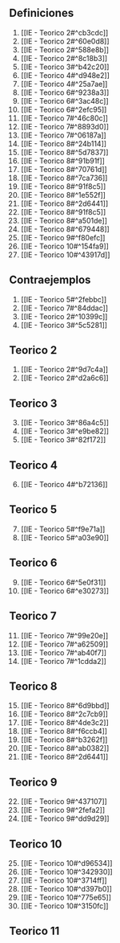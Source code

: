## Definiciones
1. [[IE - Teorico 2#^cb3cdc]]
2. [[IE - Teorico 2#^60e0d8]]
3. [[IE - Teorico 2#^588e8b]]
4. [[IE - Teorico 2#^8c18b3]]
5. [[IE - Teorico 3#^b42c20]]
6. [[IE - Teorico 4#^d948e2]]
7. [[IE - Teorico 4#^25a7ae]]
8. [[IE - Teorico 6#^9238a3]]
9. [[IE - Teorico 6#^3ac48c]]
10. [[IE - Teorico 6#^2efc95]]
11. [[IE - Teorico 7#^46c80c]]
12. [[IE - Teorico 7#^8893d0]]
13. [[IE - Teorico 7#^06187a]]
14. [[IE - Teorico 8#^24b114]]
15. [[IE - Teorico 8#^5d7837]]
16. [[IE - Teorico 8#^91b91f]]
17. [[IE - Teorico 8#^70761d]]
18. [[IE - Teorico 8#^7ca736]]
19. [[IE - Teorico 8#^91f8c5]]
20. [[IE - Teorico 8#^1e552f]]
21. [[IE - Teorico 8#^2d6441]]
22. [[IE - Teorico 8#^91f8c5]]
23. [[IE - Teorico 8#^a501de]]
24. [[IE - Teorico 8#^679448]]
25. [[IE - Teorico 9#^f80efc]]
26. [[IE - Teorico 10#^154fa9]]
27. [[IE - Teorico 10#^43917d]]

## Contraejemplos
1. [[IE - Teorico 5#^2febbc]]
2. [[IE - Teorico 7#^84ddac]]
3. [[IE - Teorico 2#^10399c]]
4. [[IE - Teorico 3#^5c5281]]
## Teorico 2
1. [[IE - Teorico 2#^9d7c4a]]
2. [[IE - Teorico 2#^d2a6c6]]
## Teorico 3
3. [[IE - Teorico 3#^86a4c5]]
4. [[IE - Teorico 3#^e9be82]]
5. [[IE - Teorico 3#^82f172]]
## Teorico 4
6. [[IE - Teorico 4#^b72136]]
## Teorico 5
7. [[IE - Teorico 5#^f9e71a]]
8. [[IE - Teorico 5#^a03e90]]
## Teorico 6
9. [[IE - Teorico 6#^5e0f31]]
10. [[IE - Teorico 6#^e30273]]
## Teorico 7
11. [[IE - Teorico 7#^99e20e]]
12. [[IE - Teorico 7#^a62509]]
13. [[IE - Teorico 7#^ab40f7]]
14. [[IE - Teorico 7#^1cdda2]]

## Teorico 8
15. [[IE - Teorico 8#^6d9bbd]]
16. [[IE - Teorico 8#^2c7cb9]]
17. [[IE - Teorico 8#^4de3c2]]
18. [[IE - Teorico 8#^f6ccb4]]
19. [[IE - Teorico 8#^b3262f]]
20. [[IE - Teorico 8#^ab0382]]
21. [[IE - Teorico 8#^2d6441]]

## Teorico 9

22. [[IE - Teorico 9#^437107]]
23. [[IE - Teorico 9#^2fefa2]]
24. [[IE - Teorico 9#^dd9d29]]
## Teorico 10
25. [[IE - Teorico 10#^d96534]]
26. [[IE - Teorico 10#^342930]]
27. [[IE - Teorico 10#^3714ff]]
28. [[IE - Teorico 10#^d397b0]]
29. [[IE - Teorico 10#^775e65]]
30. [[IE - Teorico 10#^3150fc]]

## Teorico 11









